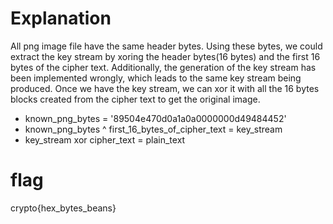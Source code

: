 # Explanation
All png image file have the same header bytes. Using these bytes, we could extract the key stream by xoring the header bytes(16 bytes) and the first 16 bytes of the cipher text. 
Additionally, the generation of the key stream has been implemented wrongly, which leads to the same key stream being produced. Once we have the key stream, we can xor it with 
all the 16 bytes blocks created from the cipher text to get the original image.

-  known_png_bytes = '89504e470d0a1a0a0000000d49484452'
-  known_png_bytes ^ first_16_bytes_of_cipher_text = key_stream
-  key_stream xor cipher_text = plain_text

# flag
crypto{hex_bytes_beans}
